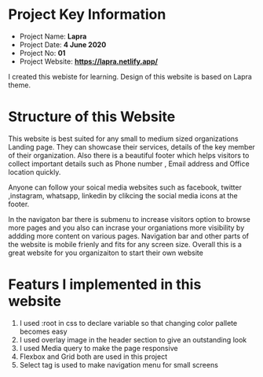 # Project Key Information
- Project Name:   **Lapra**
- Project Date:   **4 June 2020**
- Project No:     **01**
- Project Website: **https://lapra.netlify.app/**


I created this webiste for learning. Design of this website is based on Lapra theme. 

# Structure of this Website

This website is best suited for any small to medium sized organizations Landing page. They can showcase their services, details of the key member of their organization. Also there is a beautiful footer which helps visitors to collect important details such as Phone number , Email address and Office location quickly. 

Anyone can follow your soical media websites such as facebook, twitter ,instagram, whatsapp, linkedin by clikcing the social media icons at the footer. 

In the navigaton bar there is submenu to increase visitors option to browse more pages and you also can incrase your organiations more visibility by addding more content on various pages. Navigation bar and other parts of the website is mobile frienly and fits for any screen size. Overall this is a great website for you organizaiton to start their own website

# Featurs I implemented in this website

1. I used :root in css to declare variable so that changing color pallete becomes easy
2. I used overlay image in the header section to give an outstanding look
3. I used Media query to make the page responsive
4. Flexbox and Grid both are used in this project
5. Select tag is used to make navigation menu for small screens
